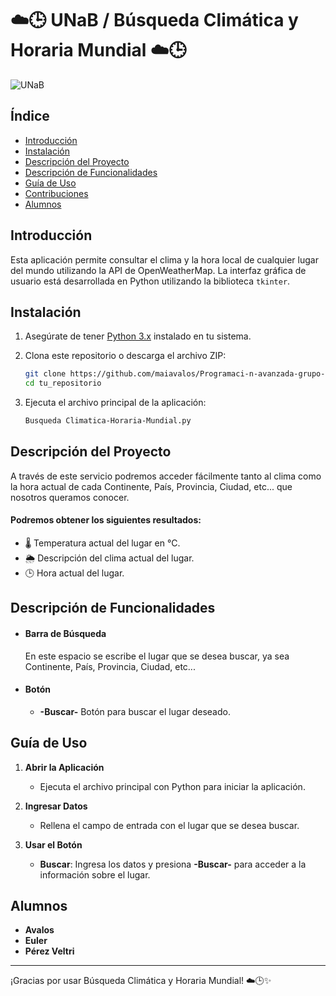 # ☁️🕒 UNaB / Búsqueda Climática y Horaria Mundial ☁️🕒


![UNaB](https://via.placeholder.com/1000x200/26aaa0/000000?text=B%C3%BAsqueda+Clim%C3%A1tica+y+Horaria+Mundial)

## Índice

- [Introducción](#introducción)
- [Instalación](#instalación)
- [Descripción del Proyecto](#descripción-del-proyecto)
- [Descripción de Funcionalidades](#descripción-de-funcionalidades)
- [Guía de Uso](#guía-de-uso)
- [Contribuciones](#contribuciones)
- [Alumnos](#alumnos)

## Introducción

Esta aplicación permite consultar el clima y la hora local de cualquier lugar del mundo utilizando la API de OpenWeatherMap. La interfaz gráfica de usuario está desarrollada en Python utilizando la biblioteca `tkinter`.

## Instalación

1. Asegúrate de tener [Python 3.x](https://www.python.org/downloads/) instalado en tu sistema.
2. Clona este repositorio o descarga el archivo ZIP:

    ```sh
    git clone https://github.com/maiavalos/Programaci-n-avanzada-grupo-tkinter.git
    cd tu_repositorio
    ```

3. Ejecuta el archivo principal de la aplicación:

    ```sh
    Busqueda Climatica-Horaria-Mundial.py


## Descripción del Proyecto

A través de este servicio podremos acceder fácilmente tanto al clima como la hora actual de cada Continente, País, Provincia, Ciudad, etc... que nosotros queramos conocer.
#### Podremos obtener los siguientes resultados:
- 🌡️ Temperatura actual del lugar en °C.
- 🌦️ Descripción del clima actual del lugar.
- 🕒 Hora actual del lugar.


## Descripción de Funcionalidades

- #### Barra de Búsqueda
     En este espacio se escribe el lugar que se desea buscar, ya sea Continente, País, Provincia, Ciudad, etc...
  
- #### Botón

    - **-Buscar-** Botón para buscar el lugar deseado.

## Guía de Uso

1. **Abrir la Aplicación**
   - Ejecuta el archivo principal con Python para iniciar la aplicación.

2. **Ingresar Datos**
   - Rellena el campo de entrada con el lugar que se desea buscar.

3. **Usar el Botón**
   - **Buscar**: Ingresa los datos y presiona **-Buscar-** para acceder a la información sobre el lugar.


## Alumnos

- **Avalos**
- **Euler**
- **Pérez Veltri**



---

¡Gracias por usar Búsqueda Climática y Horaria Mundial! ☁️🕒✨

